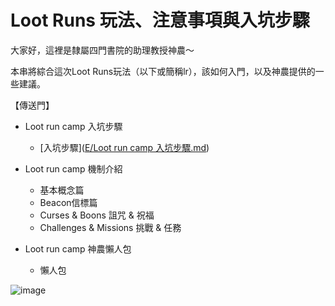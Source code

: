 # Loot Runs 玩法、注意事項與入坑步驟
大家好，這裡是隸屬四門書院的助理教授神農～

本串將綜合這次Loot Runs玩法（以下或簡稱lr），該如何入門，以及神農提供的一些建議。

【傳送門】
- Loot run camp 入坑步驟
  - [入坑步驟]([E/Loot run camp 入坑步驟.md](https://github.com/TusCang/E/blob/edc8351dc6b6f3c005c72fd628b2198466a22551/Loot%20run%20camp%20%E5%85%A5%E5%9D%91%E6%AD%A5%E9%A9%9F.md))

- Loot run camp 機制介紹
  - 基本概念篇
  - Beacon信標篇
  - Curses & Boons 詛咒 & 祝福
  - Challenges & Missions 挑戰 & 任務

- Loot run camp 神農懶人包
  - 懶人包

![image](https://github.com/TusCang/E/assets/164821108/10989632-04a1-4a97-b267-cb51ebf405d1)
